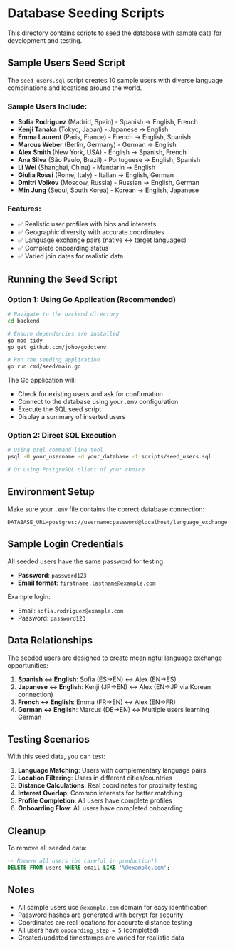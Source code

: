 # Database Seeding Scripts

This directory contains scripts to seed the database with sample data for development and testing.

## Sample Users Seed Script

The `seed_users.sql` script creates 10 sample users with diverse language combinations and locations around the world.

### Sample Users Include:
- **Sofia Rodriguez** (Madrid, Spain) - Spanish → English, French
- **Kenji Tanaka** (Tokyo, Japan) - Japanese → English  
- **Emma Laurent** (Paris, France) - French → English, Spanish
- **Marcus Weber** (Berlin, Germany) - German → English
- **Alex Smith** (New York, USA) - English → Spanish, French
- **Ana Silva** (São Paulo, Brazil) - Portuguese → English, Spanish
- **Li Wei** (Shanghai, China) - Mandarin → English
- **Giulia Rossi** (Rome, Italy) - Italian → English, German
- **Dmitri Volkov** (Moscow, Russia) - Russian → English, German
- **Min Jung** (Seoul, South Korea) - Korean → English, Japanese

### Features:
- ✅ Realistic user profiles with bios and interests
- ✅ Geographic diversity with accurate coordinates
- ✅ Language exchange pairs (native ↔ target languages)
- ✅ Complete onboarding status
- ✅ Varied join dates for realistic data

## Running the Seed Script

### Option 1: Using Go Application (Recommended)

```bash
# Navigate to the backend directory
cd backend

# Ensure dependencies are installed
go mod tidy
go get github.com/joho/godotenv

# Run the seeding application
go run cmd/seed/main.go
```

The Go application will:
- Check for existing users and ask for confirmation
- Connect to the database using your .env configuration
- Execute the SQL seed script
- Display a summary of inserted users

### Option 2: Direct SQL Execution

```bash
# Using psql command line tool
psql -U your_username -d your_database -f scripts/seed_users.sql

# Or using PostgreSQL client of your choice
```

## Environment Setup

Make sure your `.env` file contains the correct database connection:

```env
DATABASE_URL=postgres://username:password@localhost/language_exchange
```

## Sample Login Credentials

All seeded users have the same password for testing:
- **Password**: `password123`
- **Email format**: `firstname.lastname@example.com`

Example login:
- Email: `sofia.rodriguez@example.com`
- Password: `password123`

## Data Relationships

The seeded users are designed to create meaningful language exchange opportunities:

1. **Spanish ↔ English**: Sofia (ES→EN) ↔ Alex (EN→ES)
2. **Japanese ↔ English**: Kenji (JP→EN) ↔ Alex (EN→JP via Korean connection)
3. **French ↔ English**: Emma (FR→EN) ↔ Alex (EN→FR)
4. **German ↔ English**: Marcus (DE→EN) ↔ Multiple users learning German

## Testing Scenarios

With this seed data, you can test:

1. **Language Matching**: Users with complementary language pairs
2. **Location Filtering**: Users in different cities/countries
3. **Distance Calculations**: Real coordinates for proximity testing
4. **Interest Overlap**: Common interests for better matching
5. **Profile Completion**: All users have complete profiles
6. **Onboarding Flow**: All users have completed onboarding

## Cleanup

To remove all seeded data:

```sql
-- Remove all users (be careful in production!)
DELETE FROM users WHERE email LIKE '%@example.com';
```

## Notes

- All sample users use `@example.com` domain for easy identification
- Password hashes are generated with bcrypt for security
- Coordinates are real locations for accurate distance testing
- All users have `onboarding_step = 5` (completed)
- Created/updated timestamps are varied for realistic data